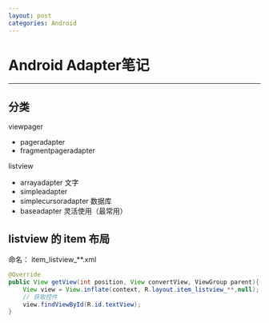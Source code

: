 ```yaml
---
layout: post
categories: Android
---
```


# Android Adapter笔记

---

## 分类
viewpager 

* pageradapter
* fragmentpageradapter

listview 

* arrayadapter 文字
* simpleadapter
* simplecursoradapter 数据库
* baseadapter 灵活使用（最常用）

## listview 的 item 布局

命名： item_listview_**.xml

```java
@Override
public View getView(int position, View convertView, ViewGroup parent){
    View view = View.inflate(context, R.layout.item_listview_**,null);
    // 获取控件
    view.findViewById(R.id.textView);
}
```






